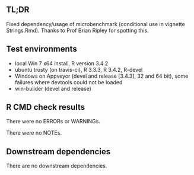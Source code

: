 ## TL;DR

Fixed dependency/usage of microbenchmark (conditional use in vignette Strings.Rmd).
Thanks to Prof Brian Ripley for spotting this.

## Test environments
* local Win 7 x64 install, R version 3.4.2
* ubuntu trusty (on travis-ci), R 3.3.3, R 3.4.2, R-devel
* Windows on Appveyor (devel and release [3.4.3], 32 and 64 bit), some failures where devtools could not be loaded
* win-builder (devel and release)

## R CMD check results
There were no ERRORs or WARNINGs. 

There were no NOTEs.

## Downstream dependencies
There are no downstream dependencies.
